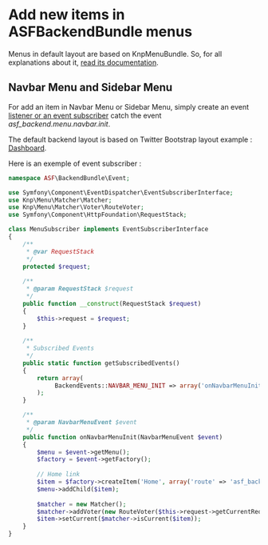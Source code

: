 # Add new items in ASFBackendBundle menus

Menus in default layout are based on KnpMenuBundle. So, for all explanations about it, [read its documentation](http://symfony.com/doc/master/bundles/KnpMenuBundle/index.html).

## Navbar Menu and Sidebar Menu

For add an item in Navbar Menu or Sidebar Menu, simply create an event [listener or an event subscriber](http://symfony.com/doc/current/cookbook/event_dispatcher/event_listener.html) catch the event *asf_backend.menu.navbar.init*.

The default backend layout is based on Twitter Bootstrap layout example : [Dashboard](http://getbootstrap.com/examples/dashboard/).

Here is an exemple of event subscriber :

```php
namespace ASF\BackendBundle\Event;

use Symfony\Component\EventDispatcher\EventSubscriberInterface;
use Knp\Menu\Matcher\Matcher;
use Knp\Menu\Matcher\Voter\RouteVoter;
use Symfony\Component\HttpFoundation\RequestStack;

class MenuSubscriber implements EventSubscriberInterface
{
	/**
	 * @var RequestStack
	 */
	protected $request;
	
	/**
	 * @param RequestStack $request
	 */
	public function __construct(RequestStack $request)
	{
		$this->request = $request;
	}
	
	/**
	 * Subscribed Events
	 */
	public static function getSubscribedEvents()
	{
		return array(
			 BackendEvents::NAVBAR_MENU_INIT => array('onNavbarMenuInit', 0)
		);
	}

	/**
	 * @param NavbarMenuEvent $event
	 */
	public function onNavbarMenuInit(NavbarMenuEvent $event)
	{
		$menu = $event->getMenu();
		$factory = $event->getFactory();
		
		// Home link
		$item = $factory->createItem('Home', array('route' => 'asf_backend_homepage'));
		$menu->addChild($item);
		
		$matcher = new Matcher();
		$matcher->addVoter(new RouteVoter($this->request->getCurrentRequest()));
		$item->setCurrent($matcher->isCurrent($item));
	}
}
```